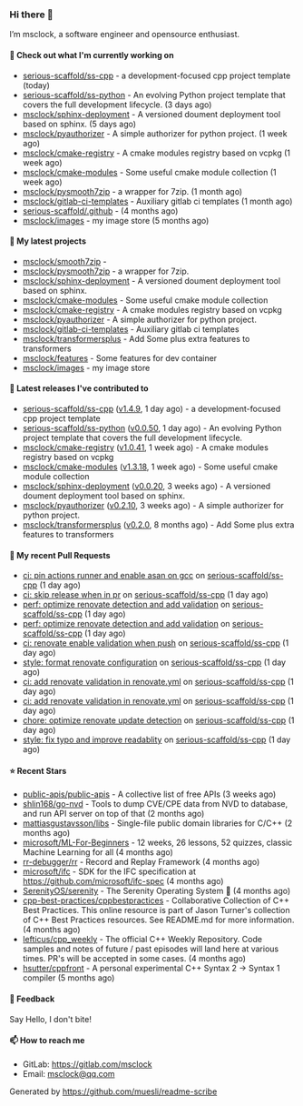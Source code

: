 ### Hi there 👋

I’m msclock, a software engineer and opensource enthusiast.

#### 👷 Check out what I'm currently working on

- [serious-scaffold/ss-cpp](https://github.com/serious-scaffold/ss-cpp) - a development-focused cpp project template (today)
- [serious-scaffold/ss-python](https://github.com/serious-scaffold/ss-python) - An evolving Python project template that covers the full development lifecycle. (3 days ago)
- [msclock/sphinx-deployment](https://github.com/msclock/sphinx-deployment) - A versioned doument deployment tool based on sphinx. (5 days ago)
- [msclock/pyauthorizer](https://github.com/msclock/pyauthorizer) - A simple authorizer for python project. (1 week ago)
- [msclock/cmake-registry](https://github.com/msclock/cmake-registry) - A cmake modules registry based on vcpkg (1 week ago)
- [msclock/cmake-modules](https://github.com/msclock/cmake-modules) - Some useful cmake module collection (1 week ago)
- [msclock/pysmooth7zip](https://github.com/msclock/pysmooth7zip) - a wrapper for 7zip. (1 month ago)
- [msclock/gitlab-ci-templates](https://github.com/msclock/gitlab-ci-templates) - Auxiliary gitlab ci templates (1 month ago)
- [serious-scaffold/.github](https://github.com/serious-scaffold/.github) -  (4 months ago)
- [msclock/images](https://github.com/msclock/images) - my image store (5 months ago)

#### 🌱 My latest projects

- [msclock/smooth7zip](https://github.com/msclock/smooth7zip) - 
- [msclock/pysmooth7zip](https://github.com/msclock/pysmooth7zip) - a wrapper for 7zip.
- [msclock/sphinx-deployment](https://github.com/msclock/sphinx-deployment) - A versioned doument deployment tool based on sphinx.
- [msclock/cmake-modules](https://github.com/msclock/cmake-modules) - Some useful cmake module collection
- [msclock/cmake-registry](https://github.com/msclock/cmake-registry) - A cmake modules registry based on vcpkg
- [msclock/pyauthorizer](https://github.com/msclock/pyauthorizer) - A simple authorizer for python project.
- [msclock/gitlab-ci-templates](https://github.com/msclock/gitlab-ci-templates) - Auxiliary gitlab ci templates
- [msclock/transformersplus](https://github.com/msclock/transformersplus) - Add Some plus extra features to transformers
- [msclock/features](https://github.com/msclock/features) - Some features for dev container
- [msclock/images](https://github.com/msclock/images) - my image store

#### 🔭 Latest releases I've contributed to

- [serious-scaffold/ss-cpp](https://github.com/serious-scaffold/ss-cpp) ([v1.4.9](https://github.com/serious-scaffold/ss-cpp/releases/tag/v1.4.9), 1 day ago) - a development-focused cpp project template
- [serious-scaffold/ss-python](https://github.com/serious-scaffold/ss-python) ([v0.0.50](https://github.com/serious-scaffold/ss-python/releases/tag/v0.0.50), 1 day ago) - An evolving Python project template that covers the full development lifecycle.
- [msclock/cmake-registry](https://github.com/msclock/cmake-registry) ([v1.0.41](https://github.com/msclock/cmake-registry/releases/tag/v1.0.41), 1 week ago) - A cmake modules registry based on vcpkg
- [msclock/cmake-modules](https://github.com/msclock/cmake-modules) ([v1.3.18](https://github.com/msclock/cmake-modules/releases/tag/v1.3.18), 1 week ago) - Some useful cmake module collection
- [msclock/sphinx-deployment](https://github.com/msclock/sphinx-deployment) ([v0.0.20](https://github.com/msclock/sphinx-deployment/releases/tag/v0.0.20), 3 weeks ago) - A versioned doument deployment tool based on sphinx.
- [msclock/pyauthorizer](https://github.com/msclock/pyauthorizer) ([v0.2.10](https://github.com/msclock/pyauthorizer/releases/tag/v0.2.10), 3 weeks ago) - A simple authorizer for python project.
- [msclock/transformersplus](https://github.com/msclock/transformersplus) ([v0.2.0](https://github.com/msclock/transformersplus/releases/tag/v0.2.0), 8 months ago) - Add Some plus extra features to transformers

#### 🔨 My recent Pull Requests

- [ci: pin actions runner and enable asan on gcc](https://github.com/serious-scaffold/ss-cpp/pull/136) on [serious-scaffold/ss-cpp](https://github.com/serious-scaffold/ss-cpp) (1 day ago)
- [ci: skip release when in pr](https://github.com/serious-scaffold/ss-cpp/pull/135) on [serious-scaffold/ss-cpp](https://github.com/serious-scaffold/ss-cpp) (1 day ago)
- [perf: optimize renovate detection and add validation](https://github.com/serious-scaffold/ss-cpp/pull/134) on [serious-scaffold/ss-cpp](https://github.com/serious-scaffold/ss-cpp) (1 day ago)
- [perf: optimize renovate detection and add validation](https://github.com/serious-scaffold/ss-cpp/pull/131) on [serious-scaffold/ss-cpp](https://github.com/serious-scaffold/ss-cpp) (1 day ago)
- [ci: renovate enable validation when push](https://github.com/serious-scaffold/ss-cpp/pull/130) on [serious-scaffold/ss-cpp](https://github.com/serious-scaffold/ss-cpp) (1 day ago)
- [style: format renovate configuration](https://github.com/serious-scaffold/ss-cpp/pull/129) on [serious-scaffold/ss-cpp](https://github.com/serious-scaffold/ss-cpp) (1 day ago)
- [ci: add renovate validation in renovate.yml](https://github.com/serious-scaffold/ss-cpp/pull/128) on [serious-scaffold/ss-cpp](https://github.com/serious-scaffold/ss-cpp) (1 day ago)
- [ci: add renovate validation in renovate.yml](https://github.com/serious-scaffold/ss-cpp/pull/126) on [serious-scaffold/ss-cpp](https://github.com/serious-scaffold/ss-cpp) (1 day ago)
- [chore: optimize renovate update detection](https://github.com/serious-scaffold/ss-cpp/pull/125) on [serious-scaffold/ss-cpp](https://github.com/serious-scaffold/ss-cpp) (1 day ago)
- [style: fix typo and improve readablity](https://github.com/serious-scaffold/ss-cpp/pull/120) on [serious-scaffold/ss-cpp](https://github.com/serious-scaffold/ss-cpp) (1 day ago)

#### ⭐ Recent Stars

- [public-apis/public-apis](https://github.com/public-apis/public-apis) - A collective list of free APIs (3 weeks ago)
- [shlin168/go-nvd](https://github.com/shlin168/go-nvd) - Tools to dump CVE/CPE data from NVD to database, and run API server on top of that (2 months ago)
- [mattiasgustavsson/libs](https://github.com/mattiasgustavsson/libs) - Single-file public domain libraries for C/C&#43;&#43; (2 months ago)
- [microsoft/ML-For-Beginners](https://github.com/microsoft/ML-For-Beginners) - 12 weeks, 26 lessons, 52 quizzes, classic Machine Learning for all (4 months ago)
- [rr-debugger/rr](https://github.com/rr-debugger/rr) - Record and Replay Framework (4 months ago)
- [microsoft/ifc](https://github.com/microsoft/ifc) - SDK for the IFC specification at https://github.com/microsoft/ifc-spec (4 months ago)
- [SerenityOS/serenity](https://github.com/SerenityOS/serenity) - The Serenity Operating System 🐞 (4 months ago)
- [cpp-best-practices/cppbestpractices](https://github.com/cpp-best-practices/cppbestpractices) - Collaborative Collection of C&#43;&#43; Best Practices. This online resource is part of Jason Turner&#39;s collection of C&#43;&#43; Best Practices resources. See README.md for more information. (4 months ago)
- [lefticus/cpp_weekly](https://github.com/lefticus/cpp_weekly) - The official C&#43;&#43; Weekly Repository. Code samples and notes of future / past episodes will land here at various times. PR&#39;s will be accepted in some cases. (4 months ago)
- [hsutter/cppfront](https://github.com/hsutter/cppfront) - A personal experimental C&#43;&#43; Syntax 2 -&gt; Syntax 1 compiler (5 months ago)

#### 💬 Feedback

Say Hello, I don't bite!

#### 📫 How to reach me

- GitLab: https://gitlab.com/msclock
- Email: msclock@qq.com

Generated by https://github.com/muesli/readme-scribe
